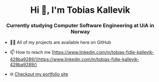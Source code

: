 <h1 align="center">Hi 👋, I'm Tobias Kallevik</h1>
<h3 align="center">Currently studying Computer Software Engineering at UiA in Norway</h3>

- 👨‍💻 All of my projects are available here on GitHub

- 📫 How to reach me [https://www.linkedin.com/in/tobias-fidje-kallevik-428ba9289/](https://www.linkedin.com/in/tobias-fidje-kallevik-428ba9289/)

- 🌐 [Checkout my portfolio site](www.tobiaskallevik.tech)
